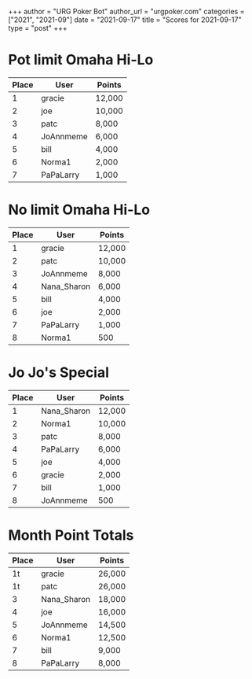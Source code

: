 +++
author = "URG Poker Bot"
author_url = "urgpoker.com"
categories = ["2021", "2021-09"]
date = "2021-09-17"
title = "Scores for 2021-09-17"
type = "post"
+++
# Pot limit Omaha Hi-Lo

| Place | User | Points |
|-------|------|--------|
| 1 | gracie | 12,000 |
| 2 | joe | 10,000 |
| 3 | patc | 8,000 |
| 4 | JoAnnmeme | 6,000 |
| 5 | bill | 4,000 |
| 6 | Norma1 | 2,000 |
| 7 | PaPaLarry | 1,000 |

# No limit Omaha Hi-Lo

| Place | User | Points |
|-------|------|--------|
| 1 | gracie | 12,000 |
| 2 | patc | 10,000 |
| 3 | JoAnnmeme | 8,000 |
| 4 | Nana_Sharon | 6,000 |
| 5 | bill | 4,000 |
| 6 | joe | 2,000 |
| 7 | PaPaLarry | 1,000 |
| 8 | Norma1 | 500 |

# Jo Jo's Special

| Place | User | Points |
|-------|------|--------|
| 1 | Nana_Sharon | 12,000 |
| 2 | Norma1 | 10,000 |
| 3 | patc | 8,000 |
| 4 | PaPaLarry | 6,000 |
| 5 | joe | 4,000 |
| 6 | gracie | 2,000 |
| 7 | bill | 1,000 |
| 8 | JoAnnmeme | 500 |

# Month Point Totals

| Place | User | Points |
|-------|------|--------|
| 1t | gracie | 26,000 |
| 1t | patc | 26,000 |
| 3 | Nana_Sharon | 18,000 |
| 4 | joe | 16,000 |
| 5 | JoAnnmeme | 14,500 |
| 6 | Norma1 | 12,500 |
| 7 | bill | 9,000 |
| 8 | PaPaLarry | 8,000 |
